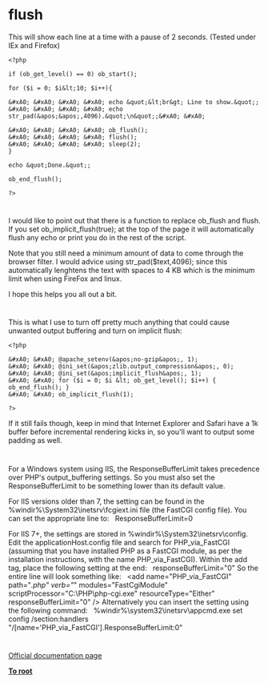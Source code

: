 # flush





This will show each line at a time with a pause of 2 seconds.
(Tested under IEx and Firefox)



```
<?php

if (ob_get_level() == 0) ob_start();

for ($i = 0; $i&lt;10; $i++){

&#xA0; &#xA0; &#xA0; &#xA0; echo &quot;&lt;br&gt; Line to show.&quot;;
&#xA0; &#xA0; &#xA0; &#xA0; echo str_pad(&apos;&apos;,4096).&quot;\n&quot;;&#xA0; &#xA0; 

&#xA0; &#xA0; &#xA0; &#xA0; ob_flush();
&#xA0; &#xA0; &#xA0; &#xA0; flush();
&#xA0; &#xA0; &#xA0; &#xA0; sleep(2);
}

echo &quot;Done.&quot;;

ob_end_flush();

?>
```



  

#



I would like to point out that there is a function to replace ob_flush and flush. If you set ob_implicit_flush(true); at the top of the page it will automatically flush any echo or print you do in the rest of the script.

Note that you still need a minimum amount of data to come through the browser filter. I would advice using str_pad($text,4096); since this automatically lenghtens the text with spaces to 4 KB which is the minimum limit when using FireFox and linux.

I hope this helps you all out a bit.

  

#



This is what I use to turn off pretty much anything that could cause unwanted output buffering and turn on implicit flush:



```
<?php

&#xA0; &#xA0; @apache_setenv(&apos;no-gzip&apos;, 1);
&#xA0; &#xA0; @ini_set(&apos;zlib.output_compression&apos;, 0);
&#xA0; &#xA0; @ini_set(&apos;implicit_flush&apos;, 1);
&#xA0; &#xA0; for ($i = 0; $i &lt; ob_get_level(); $i++) { ob_end_flush(); }
&#xA0; &#xA0; ob_implicit_flush(1);

?>
```


If it still fails though, keep in mind that Internet Explorer and Safari have a 1k buffer before incremental rendering kicks in, so you&apos;ll want to output some padding as well.

  

#



For a Windows system using IIS, the ResponseBufferLimit takes precedence over PHP&apos;s output_buffering settings. So you must also set the ResponseBufferLimit to be something lower than its default value.

For IIS versions older than 7, the setting can be found in the %windir%\System32\inetsrv\fcgiext.ini file (the FastCGI config file). You can set the appropriate line to:
&#xA0; ResponseBufferLimit=0

For IIS 7+, the settings are stored in %windir%\System32\inetsrv\config. Edit the applicationHost.config file and search for PHP_via_FastCGI (assuming that you have installed PHP as a FastCGI module, as per the installation instructions, with the name PHP_via_FastCGI). Within the add tag, place the following setting at the end:
&#xA0; responseBufferLimit=&quot;0&quot;
So the entire line will look something like:
&#xA0; &lt;add name=&quot;PHP_via_FastCGI&quot; path=&quot;*.php&quot; verb=&quot;*&quot; modules=&quot;FastCgiModule&quot; scriptProcessor=&quot;C:\PHP\php-cgi.exe&quot; resourceType=&quot;Either&quot; responseBufferLimit=&quot;0&quot; /&gt;
Alternatively you can insert the setting using the following command:
&#xA0; %windir%\system32\inetsrv\appcmd.exe set config /section:handlers &quot;/[name=&apos;PHP_via_FastCGI&apos;].ResponseBufferLimit:0&quot;

  

#

[Official documentation page](https://www.php.net/manual/en/function.flush.php)

**[To root](/README.md)**